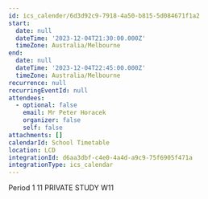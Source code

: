 ```yaml
---
id: ics_calender/6d3d92c9-7918-4a50-b815-5d084671f1a2
start:
  date: null
  dateTime: '2023-12-04T21:30:00.000Z'
  timeZone: Australia/Melbourne
end:
  date: null
  dateTime: '2023-12-04T22:45:00.000Z'
  timeZone: Australia/Melbourne
recurrence: null
recurringEventId: null
attendees:
  - optional: false
    email: Mr Peter Horacek
    organizer: false
    self: false
attachments: []
calendarId: School Timetable
location: LCD
integrationId: d6aa3dbf-c4e0-4a4d-a9c9-75f6905f471a
integrationType: ics_calendar
---
```

Period 1
11 PRIVATE STUDY W11